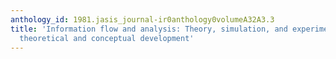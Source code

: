 ```yaml
---
anthology_id: 1981.jasis_journal-ir0anthology0volumeA32A3.3
title: 'Information flow and analysis: Theory, simulation, and experiments. I. Basic
  theoretical and conceptual development'
---
```

